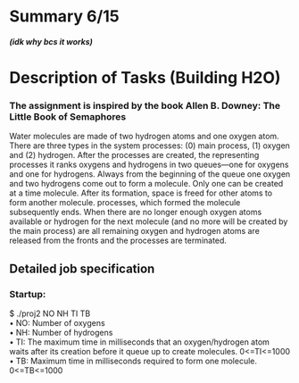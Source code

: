 # Summary 6/15 
##### (idk why bcs it works)
# Description of Tasks (Building H2O)

### The assignment is inspired by the book Allen B. Downey: The Little Book of Semaphores
Water molecules are made of two hydrogen atoms and one oxygen atom. There are three types in the system
processes: (0) main process, (1) oxygen and (2) hydrogen. After the processes are created, the representing processes
it ranks oxygens and hydrogens in two queues—one for oxygens and one for hydrogens. Always from the beginning of the queue
one oxygen and two hydrogens come out to form a molecule. Only one can be created at a time
molecule. After its formation, space is freed for other atoms to form another molecule. processes,
which formed the molecule subsequently ends. When there are no longer enough oxygen atoms available
or hydrogen for the next molecule (and no more will be created by the main process) are
all remaining oxygen and hydrogen atoms are released from the fronts and the processes are terminated.
## Detailed job specification
### Startup:
$ ./proj2 NO NH TI TB <br>
• NO: Number of oxygens <br>
• NH: Number of hydrogens <br>
• TI: The maximum time in milliseconds that an oxygen/hydrogen atom waits after its creation before it 
queue up to create molecules. 0<=TI<=1000 <br>
• TB: Maximum time in milliseconds required to form one molecule. 0<=TB<=1000
